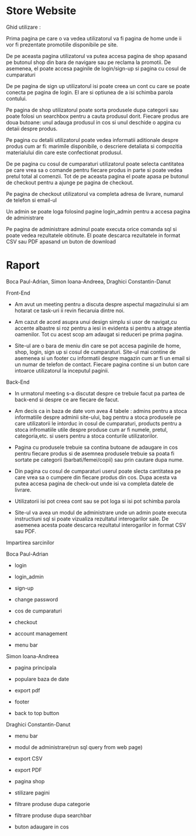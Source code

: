 # Store Website

Ghid utilizare : 

Prima pagina pe care o va vedea utilizatorul va fi pagina de home unde ii vor fi prezentate promotiile disponibile pe site.

De pe aceasta pagina utilizatorul va putea accesa pagina de shop apasand pe butonul shop din bara de navigare sau pe reclama la promotii. De asemenea, el poate accesa paginile de login/sign-up si pagina cu cosul de cumparaturi

De pe pagina de sign up utilizatorul isi poate creea un cont cu care se poate conecta pe pagina de login. El are si optiunea de a isi schimba parola contului.

Pe pagina de shop utilizatorul poate sorta produsele dupa categorii sau poate folosi un searchbox pentru a cauta produsul dorit. Fiecare produs are doua butoane: unul adauga produsul in cos si unul deschide o apgina cu detaii despre produs.

Pe pagina cu detalii utilizatorul poate vedea informatii aditionale despre produs cum ar fi: marimile disponibile, o descriere detaliata si compozitia materialului din care este confectionat produsul.

De pe pagina cu cosul de cumparaturi utilizatorul poate selecta cantitatea pe care vrea sa o comande pentru fiecare produs in parte si poate vedea pretul total al comenzii. Tot de pe aceasta pagina el poate apasa pe butonul de checkout pentru a ajunge pe pagina de checkout.

Pe pagina de checkout utilizatorul va completa adresa de livrare, numarul de telefon si email-ul

Un admin se poate loga folosind pagine login_admin pentru a accesa pagina de administrare

Pe pagina de administrare adminul poate executa orice comanda sql si poate vedea rezultatele obtinute. El poate descarca rezultatele in format CSV sau PDF apasand un buton de download

# Raport

Boca Paul-Adrian, Simon Ioana-Andreea, Draghici Constantin-Danut


Front-End

 - Am avut un meeting pentru a discuta despre aspectul magazinului si am hotarat ce task-uri ii revin fiecaruia dintre noi.

 - Am cazut de acord asupra unui design simplu si usor de navigat,cu accente albastre si roz pentru a iesi in evidenta si pentru a atrage atentia oamenilor. Tot cu acest scop am adaugat si reduceri pe prima pagina.

 - Site-ul are o bara de meniu din care se pot accesa paginile de home, shop, login, sign up si cosul de cumparaturi. Site-ul mai contine de asemenea si un footer cu informatii despre magazin cum ar fi un email si un numar de telefon de contact. Fiecare pagina contine si un buton care intoarce utilizatorul la inceputul paginii.

Back-End

 - In urmatorul meeting s-a discutat despre ce trebuie facut pa partea de back-end si despre ce are fiecare de facut.

 - Am decis ca in baza de date vom avea 4 tabele : admins pentru a stoca informatiile despre adminii site-ului, bag pentru a stoca produsele pe care utilizatorii le intorduc in cosul de cumparaturi, products pentru a stoca infromatiile utile despre produse cum ar fi numele, pretul, categoria,etc. si users pentru a stoca conturile utilizatorilor.

 - Pagina cu produsele trebuie sa contina butoane de adaugare in cos pentru fiecare produs si de asemnea produsele trebuie sa poata fi sortate pe categorii (barbati/femei/copii) sau prin cautare dupa nume.

 - Din pagina cu cosul de cumparaturi userul poate slecta cantitatea pe care vrea sa o cumpere din fiecare produs din cos. Dupa acesta va putea accesa pagina de check-out unde isi va completa datele de livrare.

 - Utilizatorii isi pot creea cont sau se pot loga si isi pot schimba parola

 - Site-ul va avea un modul de administrare unde un admin poate executa instructiuni sql si poate vizualiza rezultatul interogarilor sale. De asemenea acesta poate descarca rezultatul interogarilor in format CSV sau PDF.

Impartirea sarcinilor

Boca Paul-Adrian

- login

- login_admin

- sign-up

- change password

- cos de cumparaturi

- checkout

- account management

- menu bar

Simon Ioana-Andreea

- pagina principala

- populare baza de date

- export pdf

- footer

- back to top button

Draghici Constantin-Danut

- menu bar

- modul de administrare(run sql query from web page)

- export CSV

- export PDF

- pagina shop

- stilizare pagini

- filtrare produse dupa categorie

- filtrare produse dupa searchbar

- buton adaugare in cos
